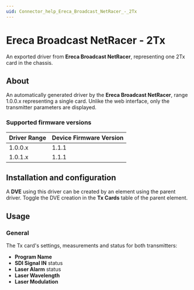 ```yaml
---
uid: Connector_help_Ereca_Broadcast_NetRacer_-_2Tx
---
```


# Ereca Broadcast NetRacer - 2Tx

An exported driver from **Ereca Broadcast NetRacer**, representing one 2Tx card in the chassis.

## About

An automatically generated driver by the **Ereca Broadcast NetRacer**, range 1.0.0.x representing a single card. Unlike the web interface, only the transmitter parameters are displayed.

### Supported firmware versions

| **Driver Range** | **Device Firmware Version** |
|------------------|-----------------------------|
| 1.0.0.x          | 1.1.1                       |
| 1.0.1.x          | 1.1.1                       |

## Installation and configuration

A **DVE** using this driver can be created by an element using the parent driver. Toggle the DVE creation in the **Tx Cards** table of the parent element.

## Usage

### General

The Tx card's settings, measurements and status for both transmitters:

- **Program Name**
- **SDI Signal IN** status
- **Laser Alarm** status
- **Laser Wavelength**
- **Laser Modulation**
